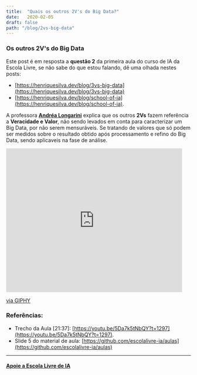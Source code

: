 ```yaml
---
title:  "Quais os outros 2V's do Big Data?"
date:   2020-02-05
draft: false
path: "/blog/2vs-big-data"
---
```


### Os outros 2V's do Big Data

Este post é em resposta a <b>questão 2</b> da primeira aula do curso de IA da Escola Livre, se não sabe do que estou falando, dê uma olhada nestes posts: 
* [https://henriquesilva.dev/blog/3vs-big-data](https://henriquesilva.dev/blog/3vs-big-data)
* [https://henriquesilva.dev/blog/school-of-ia](https://henriquesilva.dev/blog/school-of-ia).

A professora <b>[Andréa Longarini](https://br.linkedin.com/in/andr%C3%A9a-longarini-2421325b)</b> explica que os outros <b>2Vs</b> fazem referência a <b>Veracidade e Valor</b>, não sendo levados em conta para caracterizar um Big Data, por não serem mensuráveis.
Se tratando de valores que só podem ser medidos sobre o resultado obtido após processamento e refino do Big Data, sendo aplicaveis na fase de análise.

<iframe src="https://giphy.com/embed/JrwbaT7iEHY4Lmf2DT" width="480" height="392" frameBorder="0" class="giphy-embed" allowFullScreen></iframe><p><a href="https://giphy.com/gifs/new-york-times-the-1619-project-nikole-hannah-jones-JrwbaT7iEHY4Lmf2DT">via GIPHY</a></p>

### Referências:

* Trecho da Aula [21:37]: [https://youtu.be/5Da7k5tNbQY?t=1297](https://youtu.be/5Da7k5tNbQY?t=1297).
* Slide 5 do material de aula: [https://github.com/escolalivre-ia/aulas](https://github.com/escolalivre-ia/aulas)


<hr />

#### <b>[Apoie a Escola Livre de IA](https://apoia.se/escolalivre-ia)</b> 






